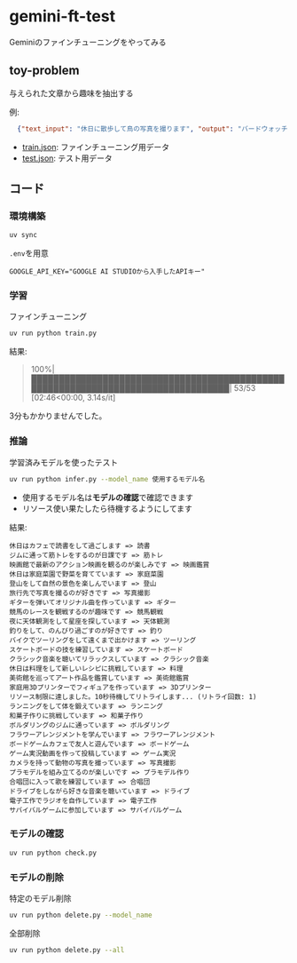 # gemini-ft-test
Geminiのファインチューニングをやってみる

## toy-problem
与えられた文章から趣味を抽出する

例: 
```json
  {"text_input": "休日に散歩して鳥の写真を撮ります", "output": "バードウォッチング"}
```

- [train.json](train.json): ファインチューニング用データ
- [test.json](test.json): テスト用データ


## コード
### 環境構築
```sh
uv sync
```
`.env`を用意
```
GOOGLE_API_KEY="GOOGLE AI STUDIOから入手したAPIキー"
```

### 学習
ファインチューニング
```sh
uv run python train.py
```

結果:
>100%|██████████████████████████████████████████████████████████████████████████████████| 53/53 [02:46<00:00,  3.14s/it]

3分もかかりませんでした。

### 推論
学習済みモデルを使ったテスト
```sh
uv run python infer.py --model_name 使用するモデル名
```
- 使用するモデル名は**モデルの確認**で確認できます
- リソース使い果たしたら待機するようにしてます

結果:
```
休日はカフェで読書をして過ごします => 読書
ジムに通って筋トレをするのが日課です => 筋トレ
映画館で最新のアクション映画を観るのが楽しみです => 映画鑑賞
休日は家庭菜園で野菜を育てています => 家庭菜園
登山をして自然の景色を楽しんでいます => 登山
旅行先で写真を撮るのが好きです => 写真撮影
ギターを弾いてオリジナル曲を作っています => ギター
競馬のレースを観戦するのが趣味です => 競馬観戦
夜に天体観測をして星座を探しています => 天体観測
釣りをして、のんびり過ごすのが好きです => 釣り
バイクでツーリングをして遠くまで出かけます => ツーリング
スケートボードの技を練習しています => スケートボード
クラシック音楽を聴いてリラックスしています => クラシック音楽
休日は料理をして新しいレシピに挑戦しています => 料理
美術館を巡ってアート作品を鑑賞しています => 美術館鑑賞
家庭用3Dプリンターでフィギュアを作っています => 3Dプリンター
リソース制限に達しました。10秒待機してリトライします... (リトライ回数: 1)
ランニングをして体を鍛えています => ランニング
和菓子作りに挑戦しています => 和菓子作り
ボルダリングのジムに通っています => ボルダリング
フラワーアレンジメントを学んでいます => フラワーアレンジメント
ボードゲームカフェで友人と遊んでいます => ボードゲーム
ゲーム実況動画を作って投稿しています => ゲーム実況
カメラを持って動物の写真を撮っています => 写真撮影
プラモデルを組み立てるのが楽しいです => プラモデル作り
合唱団に入って歌を練習しています => 合唱団
ドライブをしながら好きな音楽を聴いています => ドライブ
電子工作でラジオを自作しています => 電子工作
サバイバルゲームに参加しています => サバイバルゲーム
```

### モデルの確認
```sh
uv run python check.py
```

### モデルの削除
特定のモデル削除
```sh
uv run python delete.py --model_name
```
全部削除
```sh
uv run python delete.py --all
```

